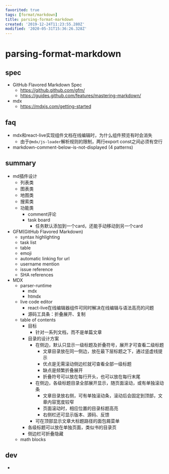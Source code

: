 ```yaml
---
favorited: true
tags: [format/markdown]
title: parsing-format-markdown
created: '2019-12-24T11:23:55.280Z'
modified: '2020-05-31T15:36:26.328Z'
---
```


# parsing-format-markdown

## spec
- GitHub Flavored Markdown Spec
    - https://github.github.com/gfm/
    - https://guides.github.com/features/mastering-markdown/
- mdx
    - https://mdxjs.com/getting-started

## faq
- mdx和react-live实现组件文档在线编辑时，为什么组件预览有时会消失
    - 由于`@mdx/js-loader`解析规则的限制，两行export const之间必须有空行
- markdown-comment-below-is-not-displayed (4 patterns)

[//]: # (This may be the most platform independent comment)

[//]: <> (This is also a comment.)

[comment]: <> (This is a comment, it will not be included)  

<!---
your comment goes here
and here
-->


## summary
- md插件设计
    - 列表类
    - 图表类
    - 地图类
    - 搜索类
    - 功能类
        - comment评论
        - task board
            - 任务默认添加到一个card，还能手动移动到另一个card
- GFM(GitHub Flavored Markdown)
    - syntax highlighting
    - task list
    - table
    - emoji
    - automatic linking for url
    - username mention
    - issue reference
    - SHA references
- MDX
    - parser-runtime
        - mdx
        - htmdx
    - live code editor
        - react-live在线编辑器组件可同时解决在线编辑与语法高亮的问题
        - 源码工具条：折叠展开、复制
    - table of contents
        - 目标
            - 针对一系列文档，而不是单篇文章
        - 目录的设计方案
            - 在侧边，默认只显示一级标题及折叠符号，展开才可查看二级标题
                - 文章目录放在同一侧边，放在最下层标题之下，通过竖虚线提示
                - 优点是无需滚动侧边栏就可查看全部一级标题
                - 缺点是频繁折叠展开
                - 折叠符号可以放在每行开头，也可以放在每行末尾
            - 在侧边，各级标题目录全部展开显示，随页面滚动，或有单独滚动条
                - 文章目录放右侧，可有单独滚动条，滚动后会固定到顶部，文章内容宽度较窄
                - 页面滚动时，相应位置的目录标题高亮
                - 右侧栏还可显示版本、源码、反馈
            - 可在顶部显示文章大标题路径的面包屑菜单
        - 各级标题可以放在单独页面，类似书的目录页
        - 侧边栏可折叠隐藏
    - math blocks

## dev
- 
